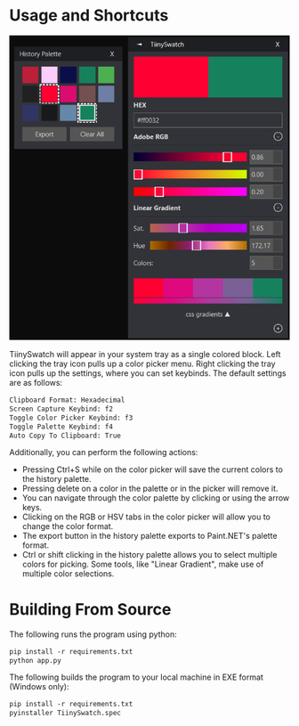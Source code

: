 # Usage and Shortcuts

![alt text](screenshot.png "Title")

TiinySwatch will appear in your system tray as a single colored block. Left clicking the tray icon pulls up a color picker menu. Right clicking the tray icon pulls up the settings, where you can set keybinds. The default settings are as follows:
```
Clipboard Format: Hexadecimal
Screen Capture Keybind: f2
Toggle Color Picker Keybind: f3
Toggle Palette Keybind: f4
Auto Copy To Clipboard: True
```
Additionally, you can perform the following actions:
 - Pressing Ctrl+S while on the color picker will save the current colors to the history palette.
 - Pressing delete on a color in the palette or in the picker will remove it.
 - You can navigate through the color palette by clicking or using the arrow keys.
 - Clicking on the RGB or HSV tabs in the color picker will allow you to change the color format.
 - The export button in the history palette exports to Paint.NET's palette format.
 - Ctrl or shift clicking in the history palette allows you to select multiple colors for picking. Some tools, like "Linear Gradient", make use of multiple color selections.
# Building From Source

The following runs the program using python:
```
pip install -r requirements.txt
python app.py
```

The following builds the program to your local machine in EXE format (Windows only):
```
pip install -r requirements.txt
pyinstaller TiinySwatch.spec
```
